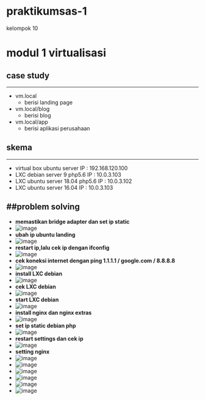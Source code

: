 # praktikumsas-1
kelompok 10
# modul 1 virtualisasi
## case study
---
- vm.local
  - berisi landing page
- vm.local/blog
  - berisi blog
- vm.local/app
  - berisi aplikasi perusahaan
  
## skema
---
- virtual box ubuntu server IP : 192.168.120.100
- LXC debian server 9 php5.6 IP : 10.0.3.103
- LXC ubuntu server 18.04 php5.6 IP : 10.0.3.102
- LXC ubuntu server 16.04 IP : 10.0.3.103

##problem solving
---
- **memastikan bridge adapter dan set ip static**
- ![image](https://user-images.githubusercontent.com/93419670/139521916-43e63902-34be-49c4-8775-ea99827c9544.png)
- **ubah ip ubuntu landing**
- ![image](https://user-images.githubusercontent.com/93419670/139522064-89929f87-7add-41ce-9ec8-5d7daf02347c.png)
- **restart ip,lalu cek ip dengan ifconfig**
- ![image](https://user-images.githubusercontent.com/93419670/139522111-384922f9-5d7a-4bca-b5f4-028e379eb932.png)
- **cek koneksi internet dengan ping 1.1.1.1 / google.com / 8.8.8.8**
- ![image](https://user-images.githubusercontent.com/93419670/139522160-ff79a8c9-c5b1-49bf-bc53-c107be6a84a2.png)
- **install LXC debian**
- ![image](https://user-images.githubusercontent.com/93419670/139522182-9306677d-2f56-4015-8615-1908f5396711.png)
- **cek LXC debian**
- ![image](https://user-images.githubusercontent.com/93419670/139522213-fe18d644-7a70-4484-9d8c-b1b6e82bb833.png)
- **start LXC debian**
- ![image](https://user-images.githubusercontent.com/93419670/139522228-cdbbfab3-1d8a-4263-bc37-39ba9f7ac40e.png)
- **install nginx dan nginx extras**
- ![image](https://user-images.githubusercontent.com/93419670/139522259-941a0463-50da-4605-a2b2-22c798715be4.png)
- **set ip static debian php**
- ![image](https://user-images.githubusercontent.com/93419670/139522300-fb15c843-d3c3-4608-9bf6-84a19d9093cc.png)
- **restart settings dan cek ip**
- ![image](https://user-images.githubusercontent.com/93419670/139522324-f47830fa-5826-4eb2-969b-b83c1e4f79dc.png)
- **setting nginx**
- ![image](https://user-images.githubusercontent.com/93419670/139522344-02882a82-ee48-4176-b954-d953e75c2ec4.png)
- ![image](https://user-images.githubusercontent.com/93419670/139522360-a975e18f-9b0d-4ee5-bb28-22af47c97655.png)
- ![image](https://user-images.githubusercontent.com/93419670/139522397-441f1127-5b80-4a7e-b323-3ac733f1c030.png)
- ![image](https://user-images.githubusercontent.com/93419670/139522412-bfd3d383-ee80-4286-a4f9-4d1741e2e952.png)
- ![image](https://user-images.githubusercontent.com/93419670/139522429-dc76ab87-79f0-450e-9aff-8d2e11a050a4.png)
- ![image](https://user-images.githubusercontent.com/93419670/139522443-e24e1997-262d-4243-87d7-6f72e2367989.png)





